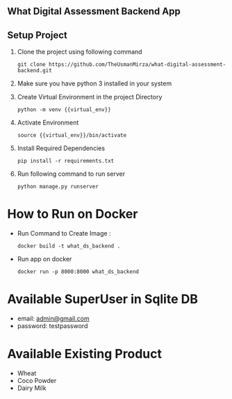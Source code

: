 ## What Digital Assessment Backend App

## Setup Project

1. Clone the project using following command

    `git clone https://github.com/TheUsmanMirza/what-digital-assessment-backend.git`

2. Make sure you have python 3 installed in your system

3. Create Virtual Environment in the project Directory

    `python -m venv {{virtual_env}}`

4. Activate Environment

    `source {{virtual_env}}/bin/activate`

5. Install Required Dependencies

    `pip install -r requirements.txt`

6. Run following command to run server

    `python manage.py runserver`


# How to Run on Docker
- Run Command to Create Image :

    `docker build -t what_ds_backend .`
- Run app on docker

    `docker run -p 8000:8000 what_ds_backend`

# Available SuperUser in Sqlite DB
- email: admin@gmail.com
- password: testpassword

# Available Existing Product
- Wheat
- Coco Powder
- Dairy Milk
